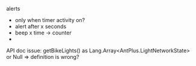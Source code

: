 alerts
- only when timer activity on?
- alert after x seconds
- beep x time -> counter
- 
API doc issue:
 getBikeLights() as Lang.Array<AntPlus.LightNetworkState> or Null  => definition is wrong?

  